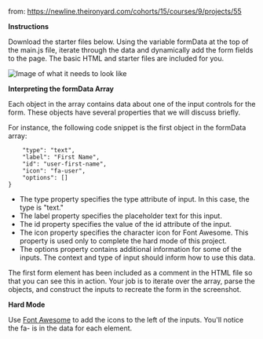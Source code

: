 from: https://newline.theironyard.com/cohorts/15/courses/9/projects/55

**Instructions**

Download the starter files below. Using the variable formData at the top of the main.js file, iterate through the data and dynamically add the form fields to the page.
The basic HTML and starter files are included for you.

![Image of what it needs to look like](/images/d0969505-full.png)

**Interpreting the formData Array**

Each object in the array contains data about one of the input controls for the form. These objects have several properties that we will discuss briefly.

For instance, the following code snippet is the first object in the formData array:

````{    
    "type": "text",
    "label": "First Name",
    "id": "user-first-name",
    "icon": "fa-user",
    "options": []
}
````

* The type property specifies the type attribute of input. In this case, the type is "text."
* The label property specifies the placeholder text for this input.
* The id property specifies the value of the id attribute of the input.
* The icon property specifies the character icon for Font Awesome. This property is used only to complete the hard mode of this project.
* The options property contains additional information for some of the inputs. The context and type of input should inform how to use this data.

The first form element has been included as a comment in the HTML file so that you can see this in action. Your job is to iterate over the array, parse the objects, and construct the inputs to recreate the form in the screenshot.

**Hard Mode**

Use [Font Awesome](http://fontawesome.io/) to add the icons to the left of the inputs. You'll notice the fa- is in the data for each element.
